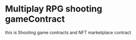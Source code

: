 # Multiplay RPG shooting gameContract
this is Shooting game contracts and NFT marketplace contract





